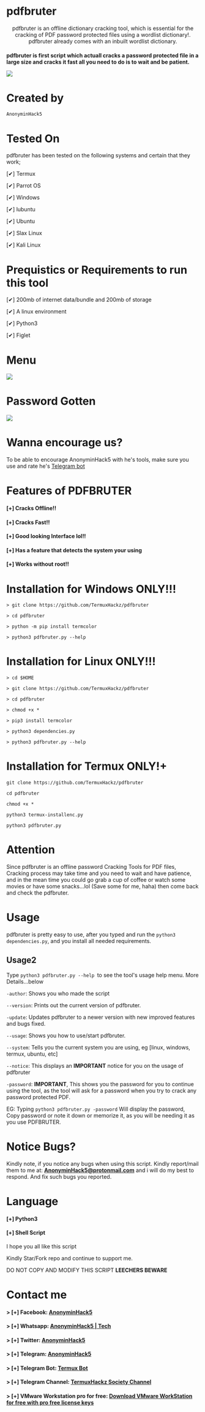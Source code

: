 # pdfbruter
<p align="center">
pdfbruter is an offline dictionary cracking tool, which is essential for the cracking of PDF password protected files using a wordlist dictionary!. pdfbruter already comes with an inbuilt wordlist dictionary.

</p>

<h4 color="green">
pdfbruter is first script which actuall cracks a password protected file in a large size and cracks it fast all you need to do is to wait and be patient.


![](pdfbruter-logo.png)


# Created by 
```
AnonyminHack5
```

# Tested On
pdfbruter has been tested on the following systems and certain that they work;

[✔] Termux

[✔] Parrot OS

[✔] Windows

[✔] lubuntu

[✔] Ubuntu

[✔] Slax Linux

[✔] Kali Linux

# Prequistics or Requirements to run this tool

[✔] 200mb of internet data/bundle and 200mb of storage

[✔] A linux environment

[✔] Python3

[✔] Figlet

# Menu
![](pdfbruter.png)

# Password Gotten 
![](pdfbruter-found.png)

# Wanna encourage us? 
To be able to encourage AnonyminHack5 with he's tools, make sure you use and rate he's <a href="https://t.me/Termux1_bot">Telegram bot</a>

# Features of PDFBRUTER
#### [+] Cracks Offline!!
#### [+] Cracks Fast!!
#### [+] Good looking Interface lol!!
#### [+] Has a feature that detects the system your using
#### [+] Works without root!!


# Installation for Windows ONLY!!!
```
> git clone https://github.com/TermuxHackz/pdfbruter

> cd pdfbruter

> python -m pip install termcolor

> python3 pdfbruter.py --help

```

# Installation for Linux ONLY!!!

```
> cd $HOME

> git clone https://github.com/TermuxHackz/pdfbruter

> cd pdfbruter

> chmod +x *

> pip3 install termcolor

> python3 dependencies.py

> python3 pdfbruter.py --help
```

# Installation for Termux ONLY!+
```
git clone https://github.com/TermuxHackz/pdfbruter

cd pdfbruter

chmod +x *

python3 termux-installenc.py

python3 pdfbruter.py
```

# Attention
Since pdfbruter is an offline password Cracking Tools for PDF files, Cracking process may take time and you need to wait and have patience, and in the mean time you could go grab a cup of coffee or watch some movies or have some snacks...lol (Save some for me, haha) then come back and check the pdfbruter.


# Usage
pdfbruter is pretty easy to use, after you typed and run the <code>python3 dependencies.py</code>, and you install all needed requirements.

## Usage2
Type <code>python3 pdfbruter.py --help </code>to see the tool's usage help menu. More Details...below

<code>-author</code>: Shows you who made the script

<code>--version</code>: Prints out the current version of pdfbruter.

<code>-update</code>: Updates pdfbruter to a newer version with new improved features and bugs fixed.

<code>--usage</code>: Shows you how to use/start pdfbruter.

<code>--system</code>: Tells you the current system you are using, eg [linux, windows, termux, ubuntu, etc]

<code>--notice</code>: This displays an <b>IMPORTANT</b> notice for you on the usage of pdfbruter

<code>-password</code>: <b>IMPORTANT</b>, This shows you the password for you to continue using the tool, as the tool will ask for a password when you try to crack any password protected PDF. 

EG: Typing <code>python3 pdfbruter.py -password</code> Will display the password, Copy password or note it down or memorize it, as you will be needing it as you use PDFBRUTER.

# Notice Bugs?
Kindly note, if you notice any bugs when using this script. Kindly report/mail them to me at: <b>AnonyminHack5@protonmail.com</b> and i will do my best to respond. And fix such bugs you reported.

# Language

#### [+] Python3
#### [+] Shell Script

I hope you all like this script

Kindly Star/Fork repo and continue to support me.

DO NOT COPY AND MODIFY THIS SCRIPT <b>LEECHERS BEWARE</b>

# Contact me
  #### > [+] Facebook: <a href="https://facebook.com/AnonyminHack5" target="_blank">AnonyminHack5</a>
  #### > [+] Whatsapp: <a href="https://wa.me/+2349033677589?text=Hi+AnonyminHack5+my+name+is+ ">AnonyminHack5 | Tech</a>
  #### > [+] Twitter: <a href="https://twitter.com/AnonyminHack5" target="_blank">AnonyminHack5</a>
  #### > [+] Telegram: <a href="https://t.me/AnonyminHack5" target="_blank">AnonyminHack5</a>
  #### > [+] Telegram Bot: <a href="https://t.me/Termux1_bot" target="_blank">Termux Bot</a>
  #### > [+] Telegram Channel: <a href="https://t.me/termuxhackz1" target="_blank">TermuxHackz Society Channel</a>
  #### > [+] VMware Workstation pro for free: <a href="http://vmwaredownload.6te.net" target="_blank">Download VMware WorkStation for free with pro free license keys</a>
  
